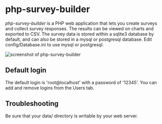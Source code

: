 # php-survey-builder

*php-survey-builder* is a PHP web application that lets you create surveys and collect survey responses. The results can be viewed on charts and exported to CSV. The survey data is stored within a sqlite3 database by default, and can also be stored in a mysql or postgresql database.  Edit config/Database.ini to use mysql or postgresql.

![screenshot of php-survey-builder](https://raw.github.com/phpdave11/php-survey-builder/master/screenshots/survey_edit.png)

## Default login

The default login is 'root@localhost' with a password of '12345'. You can add and remove logins from the Users tab.

## Troubleshooting

Be sure that your data/ directory is writable by your web server.

